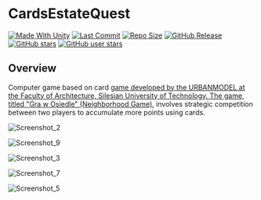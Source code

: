 # CardsEstateQuest

[![Made With Unity](https://img.shields.io/badge/made%20with-Unity-57b9d3.svg?logo=Unity)](https://unity.com/)
[![Last Commit](https://img.shields.io/github/last-commit/szejkerek/CardsEstateQuest?logo=Mapbox&color=orange)](https://github.com/szejkerek/CardsEstateQuest/commits/main/)
[![Repo Size](https://img.shields.io/github/repo-size/szejkerek/CardsEstateQuest?logo=VirtualBox)]()
[![GitHub Release](https://img.shields.io/github/v/release/szejkerek/CardsEstateQuest)](https://github.com/szejkerek/CardsEstateQuest/releases)
[![GitHub stars](https://img.shields.io/github/stars/szejkerek/CardsEstateQuest?branch=main&label=Stars&logo=GitHub&logoColor=ffffff&labelColor=282828&color=informational&style=flat)](https://github.com/szejkerek)
[![GitHub user stars](https://img.shields.io/github/stars/szejkerek?affiliations=OWNER&branch=main&label=User%20Stars&logo=GitHub&logoColor=ffffff&labelColor=282828&color=informational&style=flat)](https://github.com/szejkerek)

## Overview

Computer game based on card [game developed by the URBANMODEL at the Faculty of Architecture, Silesian University of Technology. The game, titled "Gra w Osiedle" (Neighborhood Game)](https://www.grawosiedle.polsl.pl/), involves strategic competition between two players to accumulate more points using cards.



![Screenshot_2](https://github.com/szejkerek/CardsEstateQuest/assets/69083596/d8f9bac0-c357-46af-a260-c332230f69fd)

![Screenshot_9](https://github.com/szejkerek/CardsEstateQuest/assets/69083596/1e5d9108-92e8-421c-abd3-60ed11ee2cff)

![Screenshot_3](https://github.com/szejkerek/CardsEstateQuest/assets/69083596/bc896bdf-2788-492b-8840-2e9745ed8b94)

![Screenshot_7](https://github.com/szejkerek/CardsEstateQuest/assets/69083596/5231ca4b-9bfd-4bc5-a4f8-3f00b0f31d28)

![Screenshot_5](https://github.com/szejkerek/CardsEstateQuest/assets/69083596/42f731df-55d5-4707-9d1d-6be6fe055713)
